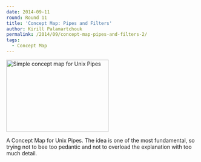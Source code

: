 ```yaml
---
date: 2014-09-11
round: Round 11
title: 'Concept Map: Pipes and Filters'
author: Kirill Palamartchouk
permalink: /2014/09/concept-map-pipes-and-filters-2/
tags:
  - Concept Map
---
```

[<img class=" wp-image-8590 alignnone" title="Simple concept map for Unix Pipes" alt="Simple concept map for Unix Pipes" src="/software-carpentry-training-website/uploads/2014/09/cmap_kpal-300x211.png" width="270" height="190" />][1]

A Concept Map for Unix Pipes. The idea is one of the most fundamental, so trying not to bee too pedantic and not to overload the explanation with too much detail.

 [1]: /software-carpentry-training-website/uploads/2014/09/cmap_kpal.png

